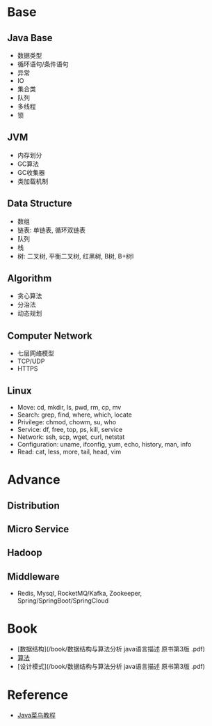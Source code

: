 # Base
## Java Base
* 数据类型
* 循环语句/条件语句
* 异常
* IO
* 集合类
* 队列
* 多线程
* 锁
## JVM
* 内存划分
* GC算法
* GC收集器
* 类加载机制
## Data Structure
* 数组
* 链表: 单链表, 循环双链表
* 队列
* 栈
* 树: 二叉树, 平衡二叉树, 红黑树, B树, B+树l
## Algorithm
* 贪心算法
* 分治法
* 动态规划
## Computer Network
* 七层网络模型
* TCP/UDP
* HTTPS
## Linux
* Move: cd, mkdir, ls, pwd, rm, cp, mv
* Search: grep, find, where, which, locate
* Privilege: chmod, chowm, su, who
* Service: df, free, top, ps, kill, service
* Network: ssh, scp, wget, curl, netstat
* Configuration: uname, ifconfig, yum, echo, history, man, info
* Read: cat, less, more, tail, head, vim

# Advance
## Distribution
## Micro Service
## Hadoop
## Middleware
* Redis, Mysql, RocketMQ/Kafka, Zookeeper, Spring/SpringBoot/SpringCloud

# Book
* [数据结构](/book/数据结构与算法分析 java语言描述 原书第3版 .pdf)
* [算法](/book/算法第四版.pdf)
* [设计模式](/book/数据结构与算法分析 java语言描述 原书第3版 .pdf)

# Reference
* [Java菜鸟教程](https://www.runoob.com/java/java-tutorial.html)
